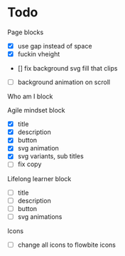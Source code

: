 # Todo

Page blocks
- [x] use gap instead of space
- [x] fuckin vheight
- [] fix background svg fill that clips
- [ ] background animation on scroll

Who am I block


Agile mindset block
- [x] title
- [x] description
- [x] button
- [x] svg animation
- [x] svg variants, sub titles
- [ ] fix copy

Lifelong learner block
- [ ] title
- [ ] description
- [ ] button
- [ ] svg animations

Icons
- [ ] change all icons to flowbite icons
